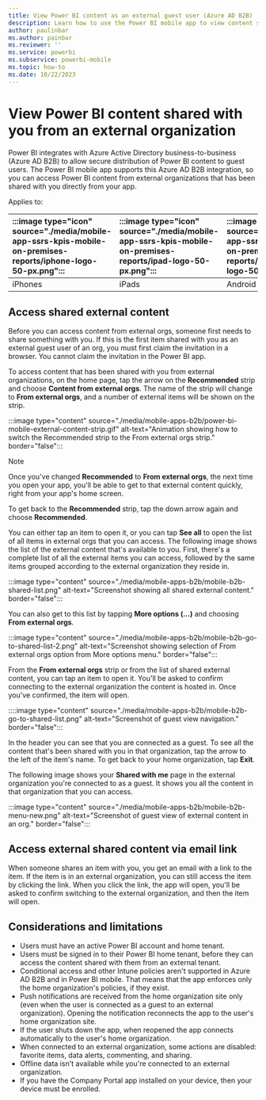 ```yaml
---
title: View Power BI content as an external guest user (Azure AD B2B)
description: Learn how to use the Power BI mobile app to view content shared with you from an external organization.
author: paulinbar
ms.author: painbar
ms.reviewer: ''
ms.service: powerbi
ms.subservice: powerbi-mobile
ms.topic: how-to
ms.date: 10/22/2023
---
```


# View Power BI content shared with you from an external organization

Power BI integrates with Azure Active Directory business-to-business (Azure AD B2B) to allow secure distribution of Power BI content to guest users. The Power BI mobile app supports this Azure AD B2B integration, so you can access Power BI content from external organizations that has been shared with you directly from your app.

Applies to:

| :::image type="icon" source="./media/mobile-app-ssrs-kpis-mobile-on-premises-reports/iphone-logo-50-px.png"::: | :::image type="icon" source="./media/mobile-app-ssrs-kpis-mobile-on-premises-reports/ipad-logo-50-px.png"::: | :::image type="icon" source="./media/mobile-app-ssrs-kpis-mobile-on-premises-reports/android-phone-logo-50-px.png"::: | :::image type="icon" source="./media/mobile-app-ssrs-kpis-mobile-on-premises-reports/android-tablet-logo-50-px.png"::: |
|:--- |:--- |:--- |:--- |
|iPhones |iPads |Android phones |Android tablets |

## Access shared external content

Before you can access content from external orgs, someone first needs to share something with you. If this is the first item shared with you as an external guest user of an org, you must first claim the invitation in a browser. You cannot claim the invitation in the Power BI app.

To access content that has been shared with you from external organizations, on the home page, tap the arrow on the **Recommended** strip and choose **Content from external orgs**. The name of the strip will change to **From external orgs**, and a number of external items will be shown on the strip.

:::image type="content" source="./media/mobile-apps-b2b/power-bi-mobile-external-content-strip.gif" alt-text="Animation showing how to switch the Recommended strip to the From external orgs strip." border="false":::

> [!NOTE]
> Once you've changed **Recommended** to **From external orgs**, the next time you open your app, you'll be able to get to that external content quickly, right from your app's home screen.
>
>To get back to the **Recommended** strip, tap the down arrow again and choose **Recommended**.

You can either tap an item to open it, or you can tap **See all** to open the list of all items in external orgs that you can access. The following image shows the list of the external content that's available to you. First, there's a complete list of all the external items you can access, followed by the same items grouped according to the external organization they reside in.

:::image type="content" source="./media/mobile-apps-b2b/mobile-b2b-shared-list.png" alt-text="Screenshot showing all shared external content." border="false":::

You can also get to this list by tapping **More options (...)** and choosing **From external orgs**.

:::image type="content" source="./media/mobile-apps-b2b/mobile-b2b-go-to-shared-list-2.png" alt-text="Screenshot showing selection of From external orgs option from More options menu." border="false":::

From the **From external orgs** strip or from the list of shared external content, you can tap an item to open it. You'll be asked to confirm connecting to the external organization the content is hosted in. Once you've confirmed, the item will open.

::::image type="content" source="./media/mobile-apps-b2b/mobile-b2b-go-to-shared-list.png" alt-text="Screenshot of guest view navigation." border="false":::

In the header you can see that you are connected as a guest. To see all the content that's been shared with you in that organization, tap the arrow to the left of the item's name. To get back to your home organization, tap **Exit**.

The following image shows your **Shared with me** page in the external organization you're connected to as a guest. It shows you all the content in that organization that you can access.

:::image type="content" source="./media/mobile-apps-b2b/mobile-b2b-menu-new.png" alt-text="Screenshot of guest view of external content in an org." border="false":::

## Access external shared content via email link 

When someone shares an item with you, you get an email with a link to the item. If the item is in an external organization, you can still access the item by clicking the link. When you click the link, the app will open, you'll be asked to confirm switching to the external organization, and then the item will open.

## Considerations and limitations

- Users must have an active Power BI account and home tenant.
- Users must be signed in to their Power BI home tenant, before they can access the content shared with them from an external tenant.
- Conditional access and other Intune policies aren't supported in Azure AD B2B and in Power BI mobile. That means that the app enforces only the home organization's policies, if they exist.
- Push notifications are received from the home organization site only (even when the user is connected as a guest to an external organization). Opening the notification reconnects the app to the user's home organization site.
- If the user shuts down the app, when reopened the app connects automatically to the user's home organization.
- When connected to an external organization, some actions are disabled: favorite items, data alerts, commenting, and sharing.
- Offline data isn't available while you're connected to an external organization.
- If you have the Company Portal app installed on your device, then your device must be enrolled.